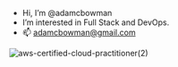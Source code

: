 - Hi, I’m @adamcbowman
- I’m interested in Full Stack and DevOps. 
- 📫 adamcbowman@gmail.com

<!---
adamcbowman/adamcbowman is a ✨ special ✨ repository because its `README.md` (this file) appears on your GitHub profile.
You can click the Preview link to take a look at your changes.
--->
![aws-certified-cloud-practitioner(2)](https://github.com/user-attachments/assets/6d3bad94-1a79-4511-88bf-8baf9dcde698)

